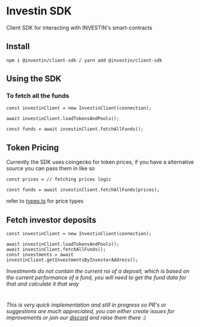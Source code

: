 # Investin SDK
Client SDK for interacting with INVESTIN's smart-contracts

## Install
```
npm i @investin/client-sdk / yarn add @investin/client-sdk 
```

## Using the SDK

### To fetch all the funds
```
const investinClient = new InvestinClient(connection);

await investinClient.loadTokensAndPools();

const funds = await investinClient.fetchAllFunds();
```

## Token Pricing
Currently the SDK uses coingecko for token prices, if you have a alternative source you can pass them in like so 
```
const prices = // fetching prices logic

const funds = await investinClient.fetchAllFunds(prices);
```
refer to [types.ts](./src/types.ts#L21) for price types


## Fetch investor deposits
```
const investinClient = new InvestinClient(connection);

await investinClient.loadTokensAndPools();
await investinClient.fetchAllFunds();
const investments = await investinClient.getInvestmentsByInvestorAddress();

```
*Investments do not contain the current roi of a deposit, which is based on the current performance of a fund, you will need to get the fund data for that and calculate it that way*
#

*This is very quick implementation and still in progress so PR's or suggestions are much appreciated, you can either create issues for improvements or join our [discord](https://discord.gg/g9ZdSakETa) and raise them there :)*
